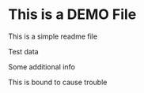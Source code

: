 # This is a DEMO File 

This is a simple readme file

Test data 

Some additional info

This is bound to cause trouble